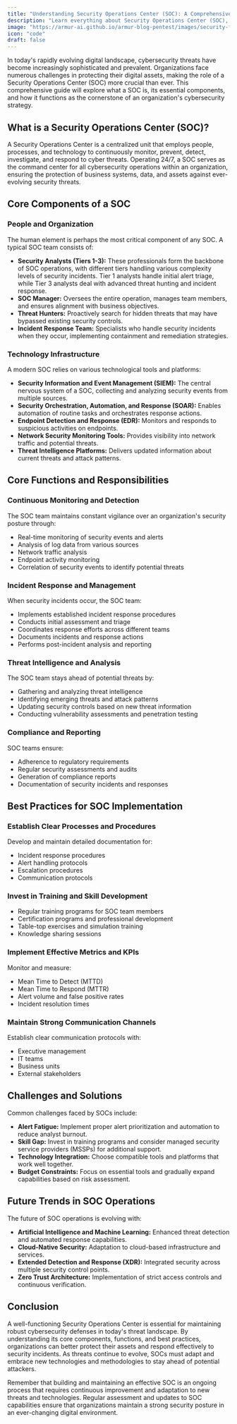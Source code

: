 ```yaml
---
title: "Understanding Security Operations Center (SOC): A Comprehensive Guide to Modern Cyber Defense"
description: "Learn everything about Security Operations Center (SOC), from its core functions and components to best practices in implementing an effective cyber defense strategy for your organization."
image: "https://armur-ai.github.io/armur-blog-pentest/images/security-fundamentals.png"
icon: "code"
draft: false
---
```


In today's rapidly evolving digital landscape, cybersecurity threats have become increasingly sophisticated and prevalent. Organizations face numerous challenges in protecting their digital assets, making the role of a Security Operations Center (SOC) more crucial than ever. This comprehensive guide will explore what a SOC is, its essential components, and how it functions as the cornerstone of an organization's cybersecurity strategy.

## What is a Security Operations Center (SOC)?

A Security Operations Center is a centralized unit that employs people, processes, and technology to continuously monitor, prevent, detect, investigate, and respond to cyber threats. Operating 24/7, a SOC serves as the command center for all cybersecurity operations within an organization, ensuring the protection of business systems, data, and assets against ever-evolving security threats.

## Core Components of a SOC

### People and Organization

The human element is perhaps the most critical component of any SOC. A typical SOC team consists of:

- **Security Analysts (Tiers 1-3):** These professionals form the backbone of SOC operations, with different tiers handling various complexity levels of security incidents. Tier 1 analysts handle initial alert triage, while Tier 3 analysts deal with advanced threat hunting and incident response.
- **SOC Manager:** Oversees the entire operation, manages team members, and ensures alignment with business objectives.
- **Threat Hunters:** Proactively search for hidden threats that may have bypassed existing security controls.
- **Incident Response Team:** Specialists who handle security incidents when they occur, implementing containment and remediation strategies.

### Technology Infrastructure

A modern SOC relies on various technological tools and platforms:

- **Security Information and Event Management (SIEM):** The central nervous system of a SOC, collecting and analyzing security events from multiple sources.
- **Security Orchestration, Automation, and Response (SOAR):** Enables automation of routine tasks and orchestrates response actions.
- **Endpoint Detection and Response (EDR):** Monitors and responds to suspicious activities on endpoints.
- **Network Security Monitoring Tools:** Provides visibility into network traffic and potential threats.
- **Threat Intelligence Platforms:** Delivers updated information about current threats and attack patterns.

## Core Functions and Responsibilities

### Continuous Monitoring and Detection

The SOC team maintains constant vigilance over an organization's security posture through:

- Real-time monitoring of security events and alerts
- Analysis of log data from various sources
- Network traffic analysis
- Endpoint activity monitoring
- Correlation of security events to identify potential threats

### Incident Response and Management

When security incidents occur, the SOC team:

- Implements established incident response procedures
- Conducts initial assessment and triage
- Coordinates response efforts across different teams
- Documents incidents and response actions
- Performs post-incident analysis and reporting

### Threat Intelligence and Analysis

The SOC team stays ahead of potential threats by:

- Gathering and analyzing threat intelligence
- Identifying emerging threats and attack patterns
- Updating security controls based on new threat information
- Conducting vulnerability assessments and penetration testing

### Compliance and Reporting

SOC teams ensure:

- Adherence to regulatory requirements
- Regular security assessments and audits
- Generation of compliance reports
- Documentation of security incidents and responses

## Best Practices for SOC Implementation

### Establish Clear Processes and Procedures

Develop and maintain detailed documentation for:

- Incident response procedures
- Alert handling protocols
- Escalation procedures
- Communication protocols

### Invest in Training and Skill Development

- Regular training programs for SOC team members
- Certification programs and professional development
- Table-top exercises and simulation training
- Knowledge sharing sessions

### Implement Effective Metrics and KPIs

Monitor and measure:

- Mean Time to Detect (MTTD)
- Mean Time to Respond (MTTR)
- Alert volume and false positive rates
- Incident resolution times

### Maintain Strong Communication Channels

Establish clear communication protocols with:

- Executive management
- IT teams
- Business units
- External stakeholders

## Challenges and Solutions

Common challenges faced by SOCs include:

- **Alert Fatigue:** Implement proper alert prioritization and automation to reduce analyst burnout.
- **Skill Gap:** Invest in training programs and consider managed security service providers (MSSPs) for additional support.
- **Technology Integration:** Choose compatible tools and platforms that work well together.
- **Budget Constraints:** Focus on essential tools and gradually expand capabilities based on risk assessment.

## Future Trends in SOC Operations

The future of SOC operations is evolving with:

- **Artificial Intelligence and Machine Learning:** Enhanced threat detection and automated response capabilities.
- **Cloud-Native Security:** Adaptation to cloud-based infrastructure and services.
- **Extended Detection and Response (XDR):** Integrated security across multiple security control points.
- **Zero Trust Architecture:** Implementation of strict access controls and continuous verification.

## Conclusion

A well-functioning Security Operations Center is essential for maintaining robust cybersecurity defenses in today's threat landscape. By understanding its core components, functions, and best practices, organizations can better protect their assets and respond effectively to security incidents. As threats continue to evolve, SOCs must adapt and embrace new technologies and methodologies to stay ahead of potential attackers.

Remember that building and maintaining an effective SOC is an ongoing process that requires continuous improvement and adaptation to new threats and technologies. Regular assessment and updates to SOC capabilities ensure that organizations maintain a strong security posture in an ever-changing digital environment.
